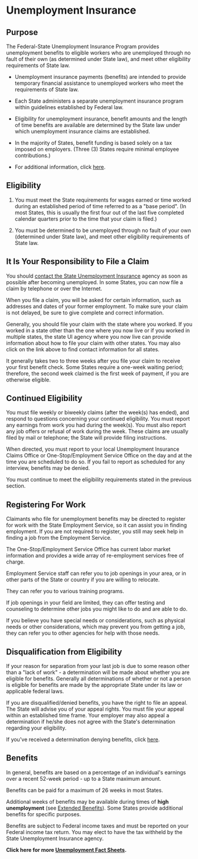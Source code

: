 # Unemployment Insurance

## Purpose

The Federal-State Unemployment Insurance Program provides unemployment benefits to eligible workers who are unemployed through no fault of their own (as determined under State law), and meet other eligibility requirements of State law.

- Unemployment insurance payments (benefits) are intended to provide temporary financial assistance to unemployed workers who meet the requirements of State law.

- Each State administers a separate unemployment insurance program within guidelines established by Federal law.

- Eligibility for unemployment insurance, benefit amounts and the length of time benefits are available are determined by the State law under which unemployment insurance claims are established.

- In the majority of States, benefit funding is based solely on a tax imposed on employers. (Three (3) States require minimal employee contributions.)

- For additional information, click [here](https://oui.doleta.gov/unemploy/DataDashboard.asp).

## Eligibility

1. You must meet the State requirements for wages earned or time worked during an established period of time referred to as a "base period". (In most States, this is usually the first four out of the last five completed calendar quarters prior to the time that your claim is filed.)

2. You must be determined to be unemployed through no fault of your own (determined under State law), and meet other eligibility requirements of State law.

## It Is Your Responsibility to File a Claim

You should [contact the State Unemployment Insurance](https://www.careeronestop.org/localhelp/unemploymentbenefits/unemployment-benefits.aspx) agency as soon as possible after becoming unemployed. In some States, you can now file a claim by telephone or over the Internet.

When you file a claim, you will be asked for certain information, such as addresses and dates of your former employment. To make sure your claim is not delayed, be sure to give complete and correct information.

Generally, you should file your claim with the state where you worked. If you worked in a state other than the one where you now live or if you worked in multiple states, the state UI agency where you now live can provide information about how to file your claim with other states. You may also click on the link above to find contact information for all states.

It generally takes two to three weeks after you file your claim to receive your first benefit check. Some States require a one-week waiting period; therefore, the second week claimed is the first week of payment, if you are otherwise eligible.

## Continued Eligibility

You must file weekly or biweekly claims (after the week(s) has ended), and respond to questions concerning your continued eligibility. You must report any earnings from work you had during the week(s). You must also report any job offers or refusal of work during the week. These claims are usually filed by mail or telephone; the State will provide filing instructions.

When directed, you must report to your local Unemployment Insurance Claims Office or One-Stop/Employment Service Office on the day and at the time you are scheduled to do so. If you fail to report as scheduled for any interview, benefits may be denied.

You must continue to meet the eligibility requirements stated in the previous section.

## Registering For Work

Claimants who file for unemployment benefits may be directed to register for work with the State Employment Service, so it can assist you in finding employment. If you are not required to register, you still may seek help in finding a job from the Employment Service.

The One-Stop/Employment Service Office has current labor market information and provides a wide array of re-employment services free of charge.

Employment Service staff can refer you to job openings in your area, or in other parts of the State or country if you are willing to relocate.

They can refer you to various training programs.

If job openings in your field are limited, they can offer testing and counseling to determine other jobs you might like to do and are able to do.

If you believe you have special needs or considerations, such as physical needs or other considerations, which may prevent you from getting a job, they can refer you to other agencies for help with those needs.

## Disqualification from Eligibility

If your reason for separation from your last job is due to some reason other than a "lack of work" - a determination will be made about whether you are eligible for benefits.
Generally all determinations of whether or not a person is eligible for benefits are made by the appropriate State under its law or applicable federal laws.

If you are disqualified/denied benefits, you have the right to file an appeal. The State will advise you of your appeal rights. You must file your appeal within an established time frame. Your employer may also appeal a determination if he/she does not agree with the State's determination regarding your eligibility.

If you've received a determination denying benefits, click [here](https://oui.doleta.gov/unemploy/content/denialinformation.asp).

## Benefits

In general, benefits are based on a percentage of an individual's earnings over a recent 52-week period - up to a State maximum amount.

Benefits can be paid for a maximum of 26 weeks in most States.

Additional weeks of benefits may be available during times of **high unemployment** (see [Extended Benefits](https://oui.doleta.gov/unemploy/extenben.asp)). Some States provide additional benefits for specific purposes.

Benefits are subject to Federal income taxes and must be reported on your Federal income tax return. You may elect to have the tax withheld by the State Unemployment Insurance agency.

**Click here for more [Unemployment Fact Sheets](https://oui.doleta.gov/unemploy/aboutui.asp).**
